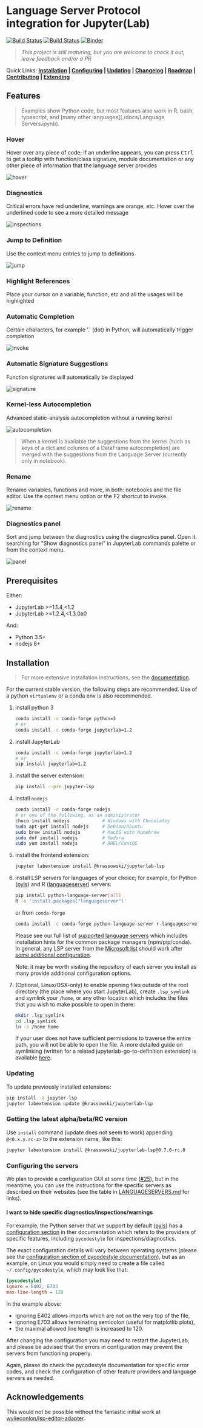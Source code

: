 # Language Server Protocol integration for Jupyter(Lab)

[![Build Status](https://travis-ci.org/krassowski/jupyterlab-lsp.svg?branch=master)](https://travis-ci.org/krassowski/jupyterlab-lsp) [![Build Status](https://dev.azure.com/krassowskimichal/jupyterlab-lsp/_apis/build/status/jupyterlab-lsp?branchName=master)](https://dev.azure.com/krassowskimichal/jupyterlab-lsp/_build/latest?definitionId=1&branchName=master) [![Binder](https://mybinder.org/badge_logo.svg)](https://mybinder.org/v2/gh/krassowski/jupyterlab-lsp/master?urlpath=lab%2Ftree%2Fexamples%2FPython.ipynb)

> _This project is still maturing, but you are welcome to check it out, leave feedback and/or a PR_

Quick Links: **[Installation](#installation) | [Configuring](./docs/Configuring.ipynb) | [Updating](#updating) | [Changelog](./CHANGELOG.md) | [Roadmap](./docs/Roadmap.ipynb) | [Contributing](./CONTRIBUTING.md) | [Extending](./docs/Extending.ipynb)**

## Features

> Examples show Python code, but most features also work in R, bash, typescript, and [many other languages](./docs/Language Servers.ipynb).

### Hover

Hover over any piece of code; if an underline appears, you can press <kbd>Ctrl</kbd>
to get a tooltip with function/class signature, module documentation or any other
piece of information that the language server provides

![hover](https://raw.githubusercontent.com/krassowski/jupyterlab-lsp/master/examples/screenshots/hover.png)

### Diagnostics

Critical errors have red underline, warnings are orange, etc. Hover
over the underlined code to see a more detailed message

![inspections](https://raw.githubusercontent.com/krassowski/jupyterlab-lsp/master/examples/screenshots/inspections.png)

### Jump to Definition

Use the context menu entries to jump to definitions

![jump](https://raw.githubusercontent.com/krassowski/jupyterlab-lsp/master/examples/screenshots/jump_to_definition.png)

### Highlight References

Place your cursor on a variable, function, etc and all the usages will be highlighted

### Automatic Completion

Certain characters, for example '.' (dot) in Python, will automatically trigger
completion

![invoke](https://raw.githubusercontent.com/krassowski/jupyterlab-lsp/master/examples/screenshots/auto_invoke.png)

### Automatic Signature Suggestions

Function signatures will automatically be displayed

![signature](https://raw.githubusercontent.com/krassowski/jupyterlab-lsp/master/examples/screenshots/signature.png)

### Kernel-less Autocompletion

Advanced static-analysis autocompletion without a running kernel

![autocompletion](https://raw.githubusercontent.com/krassowski/jupyterlab-lsp/master/examples/screenshots/autocompletion.png)

> When a kernel is available the suggestions from the kernel (such as keys of a
> dict and columns of a DataFrame autocompletion) are merged with the suggestions
> from the Language Server (currently only in notebook).

### Rename

Rename variables, functions and more, in both: notebooks and the file editor.
Use the context menu option or the <kbd>F2</kbd> shortcut to invoke.

![rename](https://raw.githubusercontent.com/krassowski/jupyterlab-lsp/master/examples/screenshots/rename.png)

### Diagnostics panel

Sort and jump between the diagnostics using the diagnostics panel.
Open it searching for "Show diagnostics panel" in JupyterLab commands palette or from the context menu.

![panel](https://raw.githubusercontent.com/krassowski/jupyterlab-lsp/master/examples/screenshots/panel.png)

## Prerequisites

Either:

- JupyterLab >=1.1.4,<1.2
- JupyterLab >=1.2.4,<1.3.0a0

And:

- Python 3.5+
- nodejs 8+

## Installation

> For more extensive installation instructions, see the [documentation](./docs/Installation.ipynb).

For the current stable version, the following steps are recommended.
Use of a python `virtualenv` or a conda env is also recommended.

1. install python 3

   ```bash
   conda install -c conda-forge python=3
   # or
   conda install -c conda-forge jupyterlab=1.2
   ```

1. install JupyterLab

   ```bash
   conda install -c conda-forge jupyterlab=1.2
   # or
   pip install jupyterlab=1.2
   ```

1. install the server extension:

   ```bash
   pip install --pre jupyter-lsp
   ```

1. install `nodejs`

   ```bash
   conda install -c conda-forge nodejs
   # or one of the following, as an administrator
   choco install nodejs            # Windows with Chocolatey
   sudo apt-get install nodejs     # Debian/Ubuntu
   sudo brew install nodejs        # MacOS with Homebrew
   sudo dnf install nodejs         # Fedora
   sudo yum install nodejs         # RHEL/CentOS
   ```

1. install the frontend extension:

   ```bash
   jupyter labextension install @krassowski/jupyterlab-lsp
   ```

1. install LSP servers for languages of your choice; for example, for Python
   ([pyls](https://github.com/palantir/python-language-server)) and
   R ([languageserver](https://github.com/REditorSupport/languageserver)) servers:

   ```bash
   pip install python-language-server[all]
   R -e 'install.packages("languageserver")'
   ```

   or from `conda-forge`

   ```bash
   conda install -c conda-forge python-language-server r-languageserver
   ```

   Please see our full list of
   [supported language servers](./docs/LANGUAGESERVERS.md)
   which includes installation hints for the common package managers (npm/pip/conda).
   In general, any LSP server from the
   [Microsoft list](https://microsoft.github.io/language-server-protocol/implementors/servers/)
   should work after [some additional configuration](./CONTRIBUTING.md#specs).

   Note: it may be worth visiting the repository of each server you install as
   many provide additional configuration options.

1. (Optional, Linux/OSX-only) to enable opening files outside of the root
   directory (the place where you start JupyterLab), create `.lsp_symlink` and
   symlink your `/home`, or any other location which includes the files that you
   wish to make possible to open in there:

   ```bash
   mkdir .lsp_symlink
   cd .lsp_symlink
   ln -s /home home
   ```

   If your user does not have sufficient permissions to traverse the entire path,
   you will not be able to open the file. A more detailed guide on symlinking
   (written for a related jupyterlab-go-to-definition extension) is available
   [here](https://github.com/krassowski/jupyterlab-go-to-definition/blob/master/README.md#which-directories-to-symlink).

### Updating

To update previously installed extensions:

```bash
pip install -U jupyter-lsp
jupyter labextension update @krassowski/jupyterlab-lsp
```

### Getting the latest alpha/beta/RC version

Use `install` command (update does not seem to work) appending `@<0.x.y.rc-z>` to the
extension name, like this:

```bash
jupyter labextension install @krassowski/jupyterlab-lsp@0.7.0-rc.0
```

### Configuring the servers

We plan to provide a configuration GUI at some time ([#25](https://github.com/krassowski/jupyterlab-lsp/issues/25)), but in the meantime, you can use the instructions for the specific servers as described on their websites (see the table in [LANGUAGESERVERS.md](./docs/LANGUAGESERVERS.md) for links).

#### I want to hide specific diagnostics/inspections/warnings

For example, the Python server that we support by default ([pyls](https://github.com/palantir/python-language-server)) has a [configuration section](https://github.com/palantir/python-language-server#configuration) in ther documentation which refers to the providers of specific features, including `pycodestyle` for inspections/diagnostics.

The exact configuration details will vary between operating systems (please see the [configuration section of pycodestyle documentation](https://pycodestyle.readthedocs.io/en/latest/intro.html#configuration)), but as an example, on Linux you would simply need to create a file called `~/.config/pycodestyle`, which may look like that:

```cfg
[pycodestyle]
ignore = E402, E703
max-line-length = 120
```

In the example above:

- ignoring E402 allows imports which are not on the very top of the file,
- ignoring E703 allows terminating semicolon (useful for matplotlib plots),
- the maximal allowed line length is increased to 120.

After changing the configuration you may need to restart the JupyterLab, and please be advised that the errors in configuration may prevent the servers from functioning properly.

Again, please do check the pycodestyle documentation for specific error codes, and check the configuration of other feature providers and language servers as needed.

## Acknowledgements

This would not be possible without the fantastic initial work at
[wylieconlon/lsp-editor-adapter](https://github.com/wylieconlon/lsp-editor-adapter).
